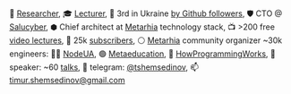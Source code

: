 🔭 [Researcher](https://linkedin.com/in/shemsedinov),
🎓 [Lecturer](https://github.com/HowProgrammingWorks/Index),
👷 3rd in Ukraine [by Github followers](https://github.com/search?q=location%3Aukraine),
🛡️ CTO @ [Salucyber](http://metarhia.com/),
⬢ Chief architect at [Metarhia](https://github.com/metarhia) technology stack,
📺 >200 free [video lectures](https://www.youtube.com/TimurShemsedinov),
🔔 25k [subscribers](https://www.youtube.com/TimurShemsedinov),
⚪ [Metarhia](https://github.com/metarhia) community organizer ~30k engineers:
👨‍💻 [NodeUA](https://www.meetup.com/NodeUA/),
🟢 [Metaeducation](https://github.com/meta-edu/Index/blob/main/Docs/The-Concept-RU.md),
🌱 [HowProgrammingWorks](https://www.meetup.com/HowProgrammingWorks/),
📢 speaker: ~60 [talks](https://github.com/HowProgrammingWorks/Index/blob/master/Courses/Talks.md),
💬 telegram: [@tshemsedinov](https://telegram.me/tshemsedinov),
📫 [timur.shemsedinov@gmail.com](mailto:timur.shemsedinov@gmail.com)
